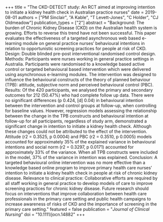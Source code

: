 +++
title = "The CKD-DETECT study: An RCT aimed at improving intention to initiate a kidney health check in Australian practice nurses"
date = 2019-08-01
authors = ["PM Sinclair", "A Kable", "T Levett-Jones", "C Holder", "CJ Oldmeadow"]
publication_types = ["2"]
abstract = "Background: The burden of Chronic Kidney Disease (CKD) on the Australian health system is growing. Efforts to reverse this trend have not been successful. This paper evaluates the effectiveness of a targeted asynchronous web based e-learning module on general practice nurses’ behavioural intentions in relation to opportunistic screening practices for people at risk of CKD. Design: Double blinded pre-post interventional randomised control design. Methods: Participants were nurses working in general practice settings in Australia. Participants were randomised to a knowledge based active control or targeted behavioural based intervention which were delivered using asynchronous e-learning modules. The intervention was designed to influence the behavioural constructs of the theory of planned behaviour (TPB): attitude, subjective norm and perceived behavioural control (PBC). Results: Of the 420 participants, we analysed the primary and secondary outcomes for 212 (50.47%) who had complete follow up data. There were no significant differences (p 0.424, [d] 0.04) in behavioural intention between the intervention and control groups at follow-up, when controlling for baseline values. However, regression models assessing the relationship between the change in the TPB constructs and behavioural intention at follow-up for all participants, regardless of study arm, demonstrated a significant change in intention to initiate a kidney health check. Although these changes could not be attributed to the effect of the intervention. Attitude (r2 = 0.3525, p 0.0004) and PBC (r2 = 0.3510, p 0.0005) models accounted for approximately 35% of the explained variance in behavioural intentions and social norm (r2 = 0.3297, p 0.0171) accounted for approximately 33% of the variance. When all TPB constructs were included in the model, 37% of the variance in intention was explained. Conclusion: A targeted behavioural online intervention was no more effective than a knowledge based online program to improve primary health care nurses’ intention to initiate a kidney health check in people at risk of chronic kidney disease. Relevance to clinical practice: Collaborative efforts are required by all staff working in general practice to develop models of care to improve screening practices for chronic kidney disease. Future research should focus on interventions that improve collaboration between health care professionals in the primary care setting and public health campaigns to increase awareness of risks of CKD and the importance of screening in the primary care setting."
featured = false
publication = "*Journal of Clinical Nursing*"
doi = "10.1111/jocn.14882"
+++


